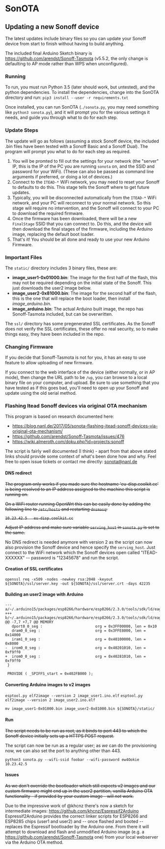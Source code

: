 # SonOTA

## Updating a new Sonoff device

The latest updates include binary files so you can update your Sonoff device
from start to finish without having to build anything.

The included final Arduino Sketch binary is https://github.com/arendst/Sonoff-Tasmota (v5.5.2, the only change is defaulting to AP mode rather than WPS when unconfigured).

### Running

To run, you must run Python 3.5 (later should work, but untested), and the python dependencies. To install the dependencies, change into the SonOTA directory and run:
`pip3 install --user -r requirements.txt`

Once installed, you can run SonOTA (`./sonota.py`, you may need something like `python3 sonota.py`), and it will prompt you for the various settings it needs, and guide you through what to do for each step.

### Update Steps

The update will go as follows (assuming a stock Sonoff device, the included .bin files have been tested with a Sonoff Basic and a Sonoff Dual). The program will prompt you what to do for each step as required.

1. You will be promted to fill out the settings for your network (the "server" IP, this is the IP of the PC you are running `sonota` on, and the SSID and password for your WiFi). (These can also be passed as command line arguments if preferred, or doing a lot of devices.)
2. Connect to the `ITEAD-*` WiFi network, you may need to reset your Sonoff to defaults to do this. This stage tells the Sonoff where to get future updates.
3. Typically, you will be disconnected automatically from the `ITEAD-*` WiFi network, and your PC will reconnect to your normal network. So this stage will require no intervention, and the Sonoff will connect to your PC to download the required firmware.
4. Once the firmware has been downloaded, there will be a new `FinalStage` SSID that you can connect to. Do this, and the device will then download the final stages of the firmware, including the Arduino image, replacing the default boot loader.
5. That's it! You should be all done and ready to use your new Arduino Firmware.

### Important Files

The `static/` directory includes 3 binary files, these are:

* **image_user1-0x01000.bin**: The image for the first half of the flash, this may not be required depending on the initial state of the Sonoff. This just downloads the user2 image below.
* **image_user2-0x81000.bin**: The image for the second half of the flash, this is the one that will replace the boot loader, then install *image_arduino.bin*.
* **image_arduino.bin**: The actual Arduino built image, the repo has Sonoff-Tasmota included, but can be overwritten.

The `ssl/` directory has some pregenerated SSL certificates. As the Sonoff does not verify the SSL certificates, these offer no real security, so to make things easy, they have been included in the repo.

### Changing Firmware

If you decide that Sonoff-Tasmota is not for you, it has an easy to use feature to allow uploading of new firmware.

If you connect to the web interface of the device (either normally, or in AP mode), then change the URL path to be `/up`, you can browse to a local binary file on your computer, and upload. Be sure to use something that you have tested as if this goes bad, you'll need to open up your Sonoff and update using the old serial method.

### Flashing Itead Sonoff devices via original OTA mechanism

This program is based on research documented here:

- https://blog.nanl.de/2017/05/sonota-flashing-itead-sonoff-devices-via-original-ota-mechanism/
- https://github.com/arendst/Sonoff-Tasmota/issues/476
- https://wiki.almeroth.com/doku.php?id=projects:sonoff

The script is fairly well documented (I think) - apart from that above stated links should provide some context of what's been done how and why. Feel free to open issue tickets or contact me directly: sonota@nanl.de

#### DNS redirect

~~The program only works if you made sure the hostname 'eu-disp.coolkit.cc' is being resolved to an IP address assigned to the machine this script is running on.~~

~~On a WiFi router running OpenWrt this can be easily done by adding the following line to `/etc/hosts` and restarting `dnsmasq`:~~

~~`10.23.42.5	eu-disp.coolkit.cc`~~

~~Adjust IP address and make sure variable `serving_host` in `sonota.py` is set to the same.~~

No DNS redirect is needed anymore with version 2 as the script can now also provision the Sonoff device and hence specify the `serving_host`.
Just connect to the WiFi network which the Sonoff devices open called "ITEAD-XXXXXX" -- password is "12345678" and run the script.

#### Creation of SSL certificates

`openssl req -x509 -nodes -newkey rsa:2048 -keyout ${SONOTA}/ssl/server.key -out ${SONOTA}/ssl/server.crt -days 42235`

#### Building an user2 image with Arduino

```
--- a/~/.arduino15/packages/esp8266/hardware/esp8266/2.3.0/tools/sdk/ld/eagle.flash.1m64.ld
+++ b/~/.arduino15/packages/esp8266/hardware/esp8266/2.3.0/tools/sdk/ld/eagle.flash.1m64.ld
@@ -7,7 +7,7 @@ MEMORY
   dport0_0_seg :                        org = 0x3FF00000, len = 0x10
   dram0_0_seg :                         org = 0x3FFE8000, len = 0x14000
   iram1_0_seg :                         org = 0x40100000, len = 0x8000
-  irom0_0_seg :                         org = 0x40201010, len = 0xf9ff0
+  irom0_0_seg :                         org = 0x40281010, len = 0xf9ff0
 }
 
 PROVIDE ( _SPIFFS_start = 0x402FB000 );
 ```

#### Converting Arduino images to v2 images

`esptool.py elf2image --version 2 image_user1.ino.elf`
`esptool.py elf2image --version 2 image_user2.ino.elf`

`mv image_user1-0x01000.bin image_user2-0x81000.bin ${SONOTA}/static/`

#### Run

~~The script needs to be run as root, as it binds to port 443 to which the Sonoff device initially sets up a HTTPS POST request.~~

The script can now be run as a regular user; as *we* can do the provisioning now, we can also set the port to anything other than 443.

`python3 sonota.py --wifi-ssid foobar --wifi-password ew4Ookie 10.23.42.5`

#### Issues

~~As we don't override the bootloader which still expects v2 images and our custom firmware might end up in the user2 partition, vanilla Arduino OTA functionality - if provided by your custom image - will *not* work.~~

Due to the impressive work of @khcnz there's now a sketch for intermediate images: https://github.com/khcnz/Espressif2Arduino
Espressif2Arduino provides the correct linker scripts for ESP8266 and ESP8285 chips (user1 and user2) and -- once flashed and booted -- replaces the Espressif bootloader by the Arduino one.
From there it will attempt to download and flash and *un*modified Arduino image (e.g. a https://github.com/arendst/Sonoff-Tasmota one) from your local webserver via the Arduino OTA method.

